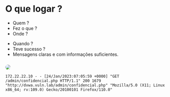 # O que logar ?

<div grid="~ cols-3">
<div>

- Quem ?
- Fez o que ?
- Onde ?
</div>
<div>

- Quando ?
- Teve sucesso ?
- Mensagens claras e com informações suficientes.
</div>
<div></div>
</div>

<div v-click>
<Image src="request-response-success.png" style="border-radius:10px;margin-top:10px" />
<br>

```
172.22.22.10 - - [24/Jan/2023:07:05:59 +0000] "GET /admin/confidencial.php HTTP/1.1" 200 1679 "http://dvwa.vuln.lab/admin/confidencial.php" "Mozilla/5.0 (X11; Linux x86_64; rv:109.0) Gecko/20100101 Firefox/110.0"
```
</div>
